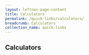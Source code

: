 ```yaml
---
layout: leftnav-page-content
title: Calculators
permalink: /quick-links/calculators/
breadcrumb: Calculators
collection_name: quick-links
---
```


## Calculators
